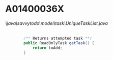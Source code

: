 # A01400036X
###### \java\savvytodo\model\task\UniqueTaskList.java
``` java
        /** Returns attempted task **/
        public ReadOnlyTask getTask() {
            return toAdd;
        }

```
